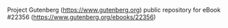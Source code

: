 Project Gutenberg (https://www.gutenberg.org) public repository for eBook #22356 (https://www.gutenberg.org/ebooks/22356)
